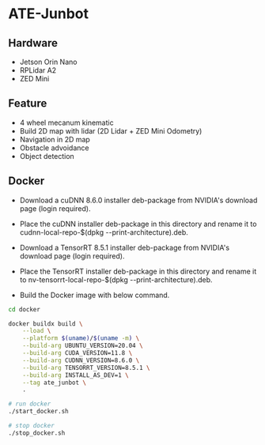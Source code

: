 # ATE-Junbot

## Hardware

- Jetson Orin Nano
- RPLidar A2
- ZED Mini

## Feature 

- 4 wheel mecanum kinematic
- Build 2D map with lidar (2D Lidar + ZED Mini Odometry)
- Navigation in 2D map
- Obstacle advoidance
- Object detection

## Docker

- Download a cuDNN 8.6.0 installer deb-package from NVIDIA's download page (login required).

- Place the cuDNN installer deb-package in this directory and rename it to cudnn-local-repo-$(dpkg --print-architecture).deb.

- Download a TensorRT 8.5.1 installer deb-package from NVIDIA's download page (login required).

- Place the TensorRT installer deb-package in this directory and rename it to nv-tensorrt-local-repo-$(dpkg --print-architecture).deb.

- Build the Docker image with below command.

```bash
cd docker

docker buildx build \
    --load \
    --platform $(uname)/$(uname -m) \
    --build-arg UBUNTU_VERSION=20.04 \
    --build-arg CUDA_VERSION=11.8 \
    --build-arg CUDNN_VERSION=8.6.0 \
    --build-arg TENSORRT_VERSION=8.5.1 \
    --build-arg INSTALL_AS_DEV=1 \
    --tag ate_junbot \
    .

# run docker
./start_docker.sh

# stop docker
./stop_docker.sh
```

















